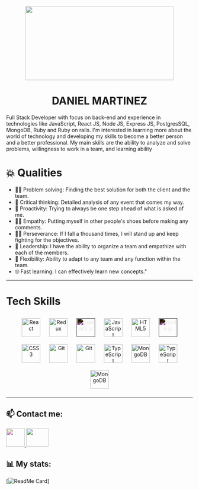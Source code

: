 
<div id="header" align="center">
  <img src="https://www.wingstechsolutions.com/wp-content/uploads/2022/03/full-stack-development.gif" width="400" height="200">
</div>

<h1 align="center">DANIEL MARTINEZ</h1>

Full Stack Developer with focus on back-end and experience in technologies like JavaScript, React JS, Node JS, Express JS, PostgresSQL, MongoDB, Ruby and Ruby on rails. I'm interested in learning more about the world of technology and developing my skills to become a better person and a better professional.
My main skills are the ability to analyze and solve problems, willingness to work in a team, and learning ability


# 💥 Qualities

<div>
<ul>
<li>🕵️‍♂️ Problem solving: Finding the best solution for both the client and the team.</li>
<li>💬 Critical thinking: Detailed analysis of any event that comes my way.</li>
<li>🏃 Proactivity: Trying to always be one step ahead of what is asked of me.</li>
<li>👨‍🦯 Empathy: Putting myself in other people's shoes before making any comments.</li>
<li>🏋️‍♂️ Perseverance: If I fall a thousand times, I will stand up and keep fighting for the objectives.</li>
<li>📢 Leadership: I have the ability to organize a team and empathize with each of the members.</li>
<li>🚴 Flexibility: Ability to adapt to any team and any function within the team.</li>
<li>🤓 Fast learning: I can effectively learn new concepts."</li>
</ul>
</div>



---

# Tech Skills


<div align="center">  
<a href="https://reactjs.org/" target="_blank"><img style="margin: 10px" src="https://profilinator.rishav.dev/skills-assets/react-original-wordmark.svg" alt="React" height="50" /></a>  
<a href="https://redux.js.org/" target="_blank"><img style="margin: 10px" src="https://profilinator.rishav.dev/skills-assets/redux-original.svg" alt="Redux" height="50" /></a> 
  <a href="https://expressjs.com/" target="_blank"><img style="margin: 10px; filter: invert(100%)" src="https://profilinator.rishav.dev/skills-assets/express-original-wordmark.svg" alt="Express.js" height="50" /></a>
<a href="https://www.javascript.com/" target="_blank"><img style="margin: 10px" src="https://profilinator.rishav.dev/skills-assets/javascript-original.svg" alt="JavaScript" height="50" /></a>   
<a href="https://en.wikipedia.org/wiki/HTML5" target="_blank"><img style="margin: 10px" src="https://profilinator.rishav.dev/skills-assets/html5-original-wordmark.svg" alt="HTML5" height="50" /></a>     
<a href="https://nodejs.org/" target="_blank"><img style="margin: 10px; filter: invert(100%)" src="https://profilinator.rishav.dev/skills-assets/nodejs-original-wordmark.svg" alt="Node.js" height="50" /></a>
  <a href="https://www.w3schools.com/css/" target="_blank"><img style="margin: 10px" src="https://profilinator.rishav.dev/skills-assets/css3-original-wordmark.svg" alt="CSS3" height="50" /></a>
<a href="https://github.com/" target="_blank"><img style="margin: 10px" src="https://profilinator.rishav.dev/skills-assets/git-scm-icon.svg" alt="Git" height="50" /></a>  
<a href="https://github.com/" target="_blank"><img style="margin: 10px" src="https://w7.pngwing.com/pngs/441/460/png-transparent-postgresql-plain-wordmark-logo-icon.png" alt="Git" height="50" /></a>
<a href="https://www.typescriptlang.org/" target="_blank"><img style="margin: 10px" src="https://profilinator.rishav.dev/skills-assets/typescript-original.svg" alt="TypeScript" height="50" /></a>   
 <a href="https://www.mongodb.com/" target="_blank"><img style="margin: 10px" src="https://profilinator.rishav.dev/skills-assets/mongodb-original-wordmark.svg" alt="MongoDB" height="50" /></a>  
 <a href="https://www.ruby-lang.org/" target="_blank"><img style="margin: 10px" src="https://cdn-icons-png.flaticon.com/512/919/919842.png" alt="TypeScript" height="50" /></a>   
 <a href="https://rubyonrails.org/" target="_blank"><img style="margin: 10px" src="https://scrapbox.io/api/pages/icons/Ruby_on_Rails/icon" alt="MongoDB" height="50" /></a>

</div>  

------------------------


  </div>
  
## 📫 Contact me:
  
  <a href="https://www.linkedin.com/in/daniel-martinez-0b6294109/">
 <img src="https://cdn4.iconfinder.com/data/icons/social-messaging-ui-color-shapes-2-free/128/social-linkedin-square2-512.png" style="filter: hue-rotate(180deg); height:50px; width:50px;">
</a>

<a href="mailto:danielmartinezcabrera@hotmail.com">
  <img src="https://freepngimg.com/save/70676-hotmail-outlook-outlook.com-microsoft-email-png-download-free/512x512" height="50" width="60">
</a>


## 📊 My stats:

[![ReadMe Card](https://github-readme-stats.vercel.app/api?username=dmc2m4&show_icons=true&theme=radical)]
